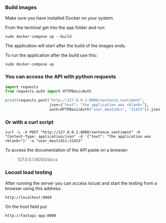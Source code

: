 ### Build images
Make sure you have installed Docker on your system.

From the terminal get into the app folder and run:
```
sudo docker-compose up --build
```

The application will start after the build of the images ends.

To run the application after the build use this:

```
sudo docker-compose up 
```

### You can access the API with python requests

```python
import requests
from requests.auth import HTTPBasicAuth

print(requests.post("http://127.0.0.1:8000/sentence_sentiment",
                    json={"text": "the application was <blank>"},
                    auth=HTTPBasicAuth("user_moutidis", "31415")).json())
```

### Or with a curl script

```
curl -L -X POST "http://127.0.0.1:8000/sentence_sentiment" -H "Content-Type: application/json" -d '{"text": "the application was <blank>"}' -u "user_moutidis:31415"
```

To access the documentation of the API paste on a browser:

> 127.0.0.1:8000/docs

### Locust load testing

After running the server you can access locust and start the testing from
a browser using this address:

```
http://localhost:8089
```

On the host field put
```
http://fastapi-app:8000
```




